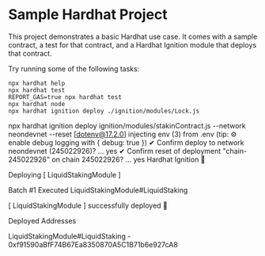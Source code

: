 # Sample Hardhat Project

This project demonstrates a basic Hardhat use case. It comes with a sample contract, a test for that contract, and a Hardhat Ignition module that deploys that contract.

Try running some of the following tasks:

```shell
npx hardhat help
npx hardhat test
REPORT_GAS=true npx hardhat test
npx hardhat node
npx hardhat ignition deploy ./ignition/modules/Lock.js
```



 npx hardhat ignition deploy ignition/modules/stakinContract.js --network neondevnet --reset
[dotenv@17.2.0] injecting env (3) from .env (tip: ⚙️  enable debug logging with { debug: true })
✔ Confirm deploy to network neondevnet (245022926)? … yes
✔ Confirm reset of deployment "chain-245022926" on chain 245022926? … yes
Hardhat Ignition 🚀

Deploying [ LiquidStakingModule ]

Batch #1
  Executed LiquidStakingModule#LiquidStaking

[ LiquidStakingModule ] successfully deployed 🚀

Deployed Addresses

LiquidStakingModule#LiquidStaking - 0xf91590aBfF74B67Ea8350870A5C1B71b6e927cA8

